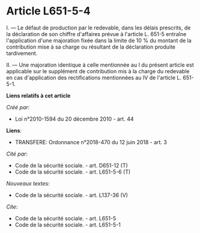 # Article L651-5-4

I. ― Le défaut de production par le redevable, dans les délais prescrits, de la déclaration de son chiffre d'affaires prévue
à l'article L. 651-5 entraîne l'application d'une majoration fixée dans la limite de 10 % du montant de la contribution mise
à sa charge ou résultant de la déclaration produite tardivement. 

II. ― Une majoration identique à celle mentionnée au I du présent article est applicable sur le supplément de contribution
mis à la charge du redevable en cas d'application des rectifications mentionnées au IV de l'article L. 651-5-1.

**Liens relatifs à cet article**

_Créé par_:

  - Loi n°2010-1594 du 20 décembre 2010 - art. 44

**Liens**:

  - TRANSFERE: Ordonnance n°2018-470 du 12 juin 2018 - art. 3

_Cité par_:

  - Code de la sécurité sociale. - art. D651-12 (T)
  - Code de la sécurité sociale. - art. L651-5-6 (T)

_Nouveaux textes_:

  - Code de la sécurité sociale. - art. L137-36 (V)

_Cite_:

  - Code de la sécurité sociale. - art. L651-5
  - Code de la sécurité sociale. - art. L651-5-1
